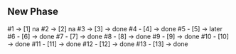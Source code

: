 ## New Phase

#1 -> [1] na
#2 -> [2] na
#3 -> [3] -> done
#4 - [4] -> done
#5 - [5] -> later
#6 - [6] -> done
#7 - [7] -> done
#8 - [8] -> done
#9 - [9] -> done
#10 - [10] -> done
#11 - [11] -> done
#12 - [12] -> done
#13 - [13] -> done
